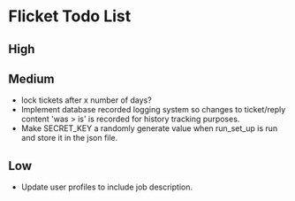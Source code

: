 # Flicket Todo List

## High

## Medium
* lock tickets after x number of days?
* Implement database recorded logging system so changes to ticket/reply content 'was > is'
is recorded for history tracking purposes.
* Make SECRET_KEY a randomly generate value when run_set_up is run and store it in the json file.

## Low
* Update user profiles to include job description.
